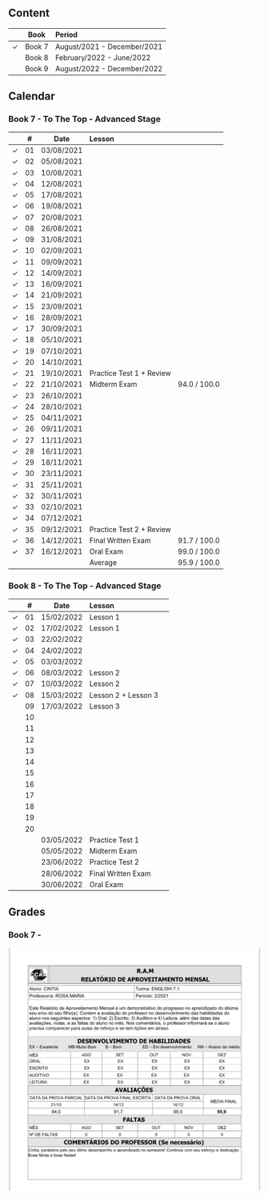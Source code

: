 ## Content

| | Book | Period |
|:---:|:---:|:---|
| &check; | Book 7 | August/2021 - December/2021 |
| | Book 8 | February/2022 - June/2022 |
| | Book 9 | August/2022 - December/2022 |




## Calendar
### Book 7 - To The Top - Advanced Stage

|  | # | Date | Lesson |   |
|:---:|:---:|:---:|:---|:---:|
| &check; | 01 | 03/08/2021 | | |
| &check; | 02 | 05/08/2021 | | |
| &check; | 03 | 10/08/2021 | | |
| &check; | 04 | 12/08/2021 | | |
| &check; | 05 | 17/08/2021 | | |
| &check; | 06 | 19/08/2021 | | |
| &check; | 07 | 20/08/2021 | | |
| &check; | 08 | 26/08/2021 | | |
| &check; | 09 | 31/08/2021 | | |
| &check; | 10 | 02/09/2021 | | |
| &check; | 11 | 09/09/2021 | | |
| &check; | 12 | 14/09/2021 | | |
| &check; | 13 | 16/09/2021 | | |
| &check; | 14 | 21/09/2021 | | |
| &check; | 15 | 23/09/2021 | | |
| &check; | 16 | 28/09/2021 | | |
| &check; | 17 | 30/09/2021 | | |
| &check; | 18 | 05/10/2021 | | |
| &check; | 19 | 07/10/2021 | | |
| &check; | 20 | 14/10/2021 | | |
| &check; | 21 | 19/10/2021 | Practice Test 1 + Review | |
| &check; | 22 | 21/10/2021 | Midterm Exam | 94.0 / 100.0 |
| &check; | 23 | 26/10/2021 | | |
| &check; | 24 | 28/10/2021 | | |
| &check; | 25 | 04/11/2021 | | |
| &check; | 26 | 09/11/2021 | | |
| &check; | 27 | 11/11/2021 | | |
| &check; | 28 | 16/11/2021 | | |
| &check; | 29 | 18/11/2021 | | |
| &check; | 30 | 23/11/2021 | | |
| &check; | 31 | 25/11/2021 | | |
| &check; | 32 | 30/11/2021 | | |
| &check; | 33 | 02/10/2021 | | |
| &check; | 34 | 07/12/2021 | | |
| &check; | 35 | 09/12/2021 | Practice Test 2 + Review |
| &check; | 36 | 14/12/2021 | Final Written Exam | 91.7 / 100.0 |
| &check; | 37 | 16/12/2021 | Oral Exam | 99.0 / 100.0 |
| |  |  | Average | 95.9 / 100.0 |



### Book 8 - To The Top - Advanced Stage

|  | # | Date | Lesson |   |
|:---:|:---:|:---:|:---|:---:|
| &check; | 01 | 15/02/2022 | Lesson 1 |
| &check; | 02 | 17/02/2022 | Lesson 1 |
| &check; | 03 | 22/02/2022 |  |
| &check; | 04 | 24/02/2022 |  |
| &check; | 05 | 03/03/2022 |  |
| &check; | 06 | 08/03/2022 | Lesson 2 |
| &check; | 07 | 10/03/2022 | Lesson 2 |
| &check; | 08 | 15/03/2022 | Lesson 2 + Lesson 3 |
|  | 09 | 17/03/2022 | Lesson 3 | |
|  | 10 |  | | |
|  | 11 |  | | |
|  | 12 |  | | |
|  | 13 |  | | |
|  | 14 |  | | |
|  | 15 |  | | |
|  | 16 |  | | |
|  | 17 |  | | |
|  | 18 |  | | |
|  | 19 |  | | |
|  | 20 |  | | |
|  |  | 03/05/2022 | Practice Test 1 |
|  |  | 05/05/2022 | Midterm Exam |
|  |  | 23/06/2022 | Practice Test 2 |
|  |  | 28/06/2022 | Final Written Exam |
|  |  | 30/06/2022 | Oral Exam |





## Grades
### Book 7 - 
<p align="center">
  <img src="https://github.com/cintia-shinoda/english-site/blob/master/ram-final-7.jpeg" alt="relatorio-7"/>